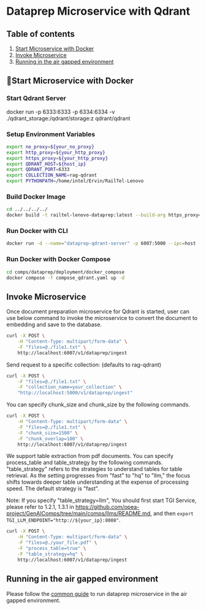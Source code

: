 # Dataprep Microservice with Qdrant

## Table of contents

1. [Start Microservice with Docker](#start-microservice-with-docker)
2. [Invoke Microservice](#invoke-microservice)
3. [Running in the air gapped environment](#running-in-the-air-gapped-environment)

## 🚀Start Microservice with Docker

### Start Qdrant Server

docker run -p 6333:6333 -p 6334:6334 -v ./qdrant_storage:/qdrant/storage:z qdrant/qdrant

### Setup Environment Variables

```bash
export no_proxy=${your_no_proxy}
export http_proxy=${your_http_proxy}
export https_proxy=${your_http_proxy}
export QDRANT_HOST=${host_ip}
export QDRANT_PORT=6333
export COLLECTION_NAME=rag-qdrant
export PYTHONPATH=/home/intel/Ervin/RailTel-Lenovo
```

### Build Docker Image

```bash
cd ../../../../
docker build -t railtel-lenovo-dataprep:latest --build-arg https_proxy=$https_proxy --build-arg http_proxy=$http_proxy -f comps/dataprep/src/Dockerfile .
```

### Run Docker with CLI

```bash
docker run -d --name="dataprep-qdrant-server" -p 6007:5000 --ipc=host -e http_proxy=$http_proxy -e https_proxy=$https_proxy -e DATAPREP_COMPONENT_NAME="OPEA_DATAPREP_QDRANT" opea/dataprep:latest
```

### Run Docker with Docker Compose

```bash
cd comps/dataprep/deployment/docker_compose
docker compose -f compose_qdrant.yaml up -d
```

## Invoke Microservice

Once document preparation microservice for Qdrant is started, user can use below command to invoke the microservice to convert the document to embedding and save to the database.

```bash
curl -X POST \
    -H "Content-Type: multipart/form-data" \
    -F "files=@./file1.txt" \
    http://localhost:6007/v1/dataprep/ingest
```

Send request to a specific collection: (defaults to rag-qdrant)
```bash
curl -X POST \
    -F "files=@./file1.txt" \
    -F "collection_name=your_collection" \
    "http://localhost:5000/v1/dataprep/ingest" 
```

You can specify chunk_size and chunk_size by the following commands.

```bash
curl -X POST \
    -H "Content-Type: multipart/form-data" \
    -F "files=@./file1.txt" \
    -F "chunk_size=1500" \
    -F "chunk_overlap=100" \
    http://localhost:6007/v1/dataprep/ingest
```

We support table extraction from pdf documents. You can specify process_table and table_strategy by the following commands. "table_strategy" refers to the strategies to understand tables for table retrieval. As the setting progresses from "fast" to "hq" to "llm," the focus shifts towards deeper table understanding at the expense of processing speed. The default strategy is "fast".

Note: If you specify "table_strategy=llm", You should first start TGI Service, please refer to 1.2.1, 1.3.1 in https://github.com/opea-project/GenAIComps/tree/main/comps/llms/README.md, and then `export TGI_LLM_ENDPOINT="http://${your_ip}:8008"`.

```bash
curl -X POST \
    -H "Content-Type: multipart/form-data" \
    -F "files=@./your_file.pdf" \
    -F "process_table=true" \
    -F "table_strategy=hq" \
    http://localhost:6007/v1/dataprep/ingest
```

## Running in the air gapped environment

Please follow the [common guide](../README.md#running-in-the-air-gapped-environment) to run dataprep microservice in the air gapped environment.
